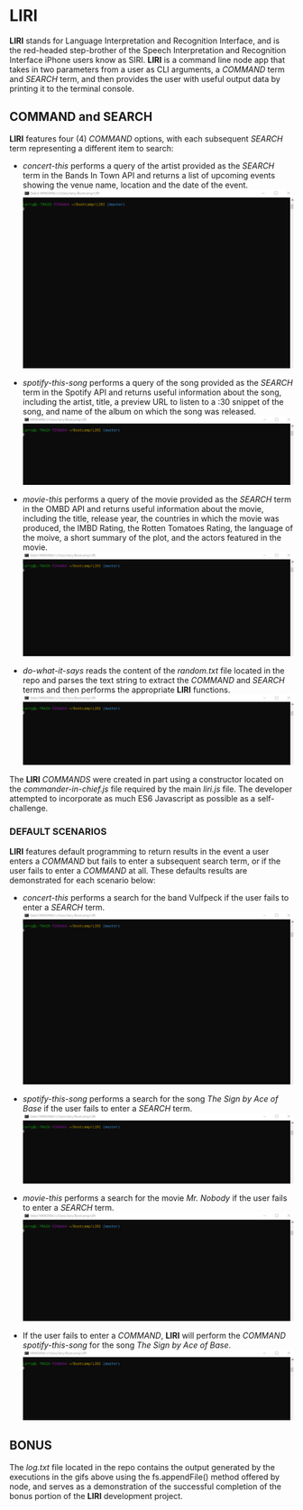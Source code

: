 # LIRI

**LIRI** stands for Language Interpretation and Recognition Interface, and is the red-headed step-brother of the Speech Interpretation and Recognition Interface iPhone users know as SIRI.  **LIRI** is a command line node app that takes in two parameters from a user as CLI arguments, a _COMMAND_ term and _SEARCH_ term, and then provides the user with useful output data by printing it to the terminal console.

## COMMAND and SEARCH
**LIRI** features four (4) _COMMAND_ options, with each subsequent _SEARCH_ term representing a different item to search: 
* _concert-this_ performs a query of the artist provided as the _SEARCH_ term in the Bands In Town API and returns a list of upcoming events showing the venue name, location and the date of the event.
![](concert-this.gif)

* _spotify-this-song_ performs a query of the song provided as the _SEARCH_ term in the Spotify API and returns useful information about the song, including the artist, title, a preview URL to listen to a :30 snippet of the song, and name of the album on which the song was released.
![](spotify-this-song.gif)

* _movie-this_ performs a query of the movie provided as the _SEARCH_ term in the OMBD API and returns useful information about the movie, including the title, release year, the countries in which the movie was produced, the IMBD Rating, the Rotten Tomatoes Rating, the language of the moive, a short summary of the plot, and the actors featured in the movie.
![](movie-this.gif)

* _do-what-it-says_ reads the content of the _random.txt_ file located in the repo and parses the text string to extract the _COMMAND_ and _SEARCH_ terms and then performs the appropriate **LIRI** functions.
![](do-what-it-says.gif)

The **LIRI** _COMMANDS_ were created in part using a constructor located on the _commander-in-chief.js_ file required by the main _liri.js_ file.  The developer attempted to incorporate as much ES6 Javascript as possible as a self-challenge.

### DEFAULT SCENARIOS
**LIRI** features default programming to return results in the event a user enters a _COMMAND_ but fails to enter a subsequent search term, or if the user fails to enter a _COMMAND_ at all.  These defaults results are demonstrated for each scenario below:
* _concert-this_ performs a search for the band Vulfpeck if the user fails to enter a _SEARCH_ term.
![](default-concert.gif)

* _spotify-this-song_ performs a search for the song _The Sign by Ace of Base_ if the user fails to enter a _SEARCH_ term.
![](default-spotify.gif)

* _movie-this_ performs a search for the movie _Mr. Nobody_ if the user fails to enter a _SEARCH_ term.
![](default-movie.gif)

* If the user fails to enter a _COMMAND_, **LIRI** will perform the _COMMAND spotify-this-song_ for the song _The Sign by Ace of Base_.
![](default.gif)

## BONUS

The _log.txt_ file located in the repo contains the output generated by the executions in the gifs above using the fs.appendFile() method offered by node, and serves as a demonstration of the successful completion of the bonus portion of the **LIRI** development project. 
